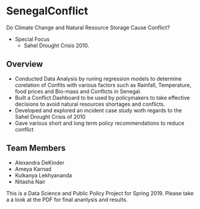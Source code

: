 # SenegalConflict
Do Climate Change and Natural Resource Storage Cause Conflict?

- Special Focus 
	- Sahel Drought Crisis 2010.

## Overview

- Conducted Data Analysis by runing regression models to determine corelation of Confits with various factors such as Rainfall, Temperature, food prices and Bio-mass and Conflicts in Senegal.
- Built a Conflict Dashboard to be used by policymakers to take effective decisions to avoid natural resources shortages and conflicts.
- Developed and explored an incident case study woth regards to the Sahel Drought Crisis of 2010
- Gave various short and long term policy recommendations to reduce conflict

## Team Members

- Alexandra DeKinder
- Ameya Karnad
- Kulkanya Lekhyananda 
- Nitasha Nair

This is a Data Science and Public Policy Project for Spring 2019. Please take a a look at the PDF for final ananlysis and results. 


